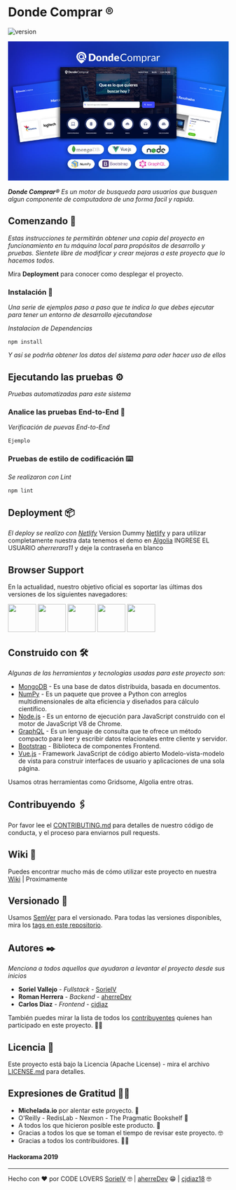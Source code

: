 # Donde Comprar ®
![version](https://img.shields.io/badge/version-1.0.0-blue.svg)

![Product Presentation Image](/img_readme.jpg)

_**Donde Comprar®** Es un motor de busqueda para usuarios que busquen algun componente de computadora de una forma facil y rapida._

## Comenzando 🚀

_Estas instrucciones te permitirán obtener una copia del proyecto en funcionamiento en tu máquina local para propósitos de desarrollo y pruebas. Sientete libre de modificar y crear mejoras a este proyecto que lo hacemos todos._

Mira **Deployment** para conocer como desplegar el proyecto.


### Instalación 🔧

_Una serie de ejemplos paso a paso que te indica lo que debes ejecutar para tener un entorno de desarrollo ejecutandose_

_Instalacion de Dependencias_

```
npm install
```


_Y así se podrña obtener los datos del sistema para oder hacer uso de ellos_

## Ejecutando las pruebas ⚙️

_Pruebas automatizadas para este sistema_

### Analice las pruebas End-to-End 🔩

_Verificación de puevas End-to-End_

```
Ejemplo
```

### Pruebas de estilo de codificación ⌨️

_Se realizaron con Lint_

```
npm lint
```

## Deployment 📦

_El deploy se realizo con [Netlify](https://www.netlify.com/)_
Version Dummy [Netlify](https://relaxed-sammet-9c2631.netlify.com/)
y para utilizar completamente nuestra data tenemos el demo en [Algolia](https://www.algolia.com/realtime-search-demo/ejemplo-2c9e9c9d-3bb0-4260-ac73-4e7df9c48ddb) INGRESE EL USUARIO *aherrerara11* y deje la contraseña en blanco

## Browser Support

En la actualidad, nuestro objetivo oficial es soportar las últimas dos versiones de los siguientes navegadores:

<img src="https://s3.amazonaws.com/creativetim_bucket/github/browser/chrome.png" width="64" height="64"> <img src="https://s3.amazonaws.com/creativetim_bucket/github/browser/firefox.png" width="64" height="64"> <img src="https://s3.amazonaws.com/creativetim_bucket/github/browser/edge.png" width="64" height="64"> <img src="https://s3.amazonaws.com/creativetim_bucket/github/browser/safari.png" width="64" height="64"> <img src="https://s3.amazonaws.com/creativetim_bucket/github/browser/opera.png" width="64" height="64">

## Construido con 🛠️

_Algunas de las herramientas y tecnologias usadas para este proyecto son:_

* [MongoDB](https://www.mongodb.com/es) - Es una base de datos distribuida, basada en documentos.
* [NumPy](https://numpy.org/) - Es un paquete que provee a Python con arreglos multidimensionales de alta eficiencia y diseñados para cálculo científico.
* [Node.js](https://nodejs.org/es/) - Es un entorno de ejecución para JavaScript construido con el motor de JavaScript V8 de Chrome.
* [GraphQL](https://graphql.org/) - Es un lenguaje de consulta que te ofrece un método compacto para leer y escribir datos relacionales entre cliente y servidor.
* [Bootstrap](https://getbootstrap.com/) - Biblioteca de componentes Frontend.
* [Vue.js](https://vuejs.org/) - Framework JavaScript de código abierto Modelo-vista-modelo de vista para construir interfaces de usuario y aplicaciones de una sola página.

Usamos otras herramientas como Gridsome, Algolia entre otras.

## Contribuyendo 🖇️

Por favor lee el [CONTRIBUTING.md](https://gist.github.com/villanuevand/xxxxxx) para detalles de nuestro código de conducta, y el proceso para enviarnos pull requests.

## Wiki 📖

Puedes encontrar mucho más de cómo utilizar este proyecto en nuestra [Wiki](https://github.com/tu/proyecto/wiki) | Proximamente

## Versionado 📌

Usamos [SemVer](http://semver.org/) para el versionado. Para todas las versiones disponibles, mira los [tags en este repositorio](https://github.com/tu/proyecto/tags).

## Autores ✒️

_Menciona a todos aquellos que ayudaron a levantar el proyecto desde sus inicios_

* **Soriel Vallejo** - *Fullstack* - [SorielV](https://github.com/SorielV)
* **Roman Herrera** - *Backend* - [aherreDev](https://github.com/aherreDev)
* **Carlos Diaz** - *Frontend* - [cjdiaz](https://github.com/cjdiaz)


También puedes mirar la lista de todos los [contribuyentes](https://github.com/Hackorama2019/donde-comprar/graphs/contributors) quíenes han participado en este proyecto. 💪🏻

## Licencia 📄

Este proyecto está bajo la Licencia (Apache License) - mira el archivo [LICENSE.md](LICENSE.md) para detalles.

## Expresiones de Gratitud 👏🏻

* **Michelada.io** por alentar este proyecto. 📢
* O'Reilly - RedisLab - Nexmon - The Pragmatic Bookshelf 📢
* A todos los que hicieron posible este producto. 🍺
* Gracias a todos los que se toman el tiempo de revisar este proyecto. 🤓
* Gracias a todos los contribuidores. ✌🏻

#### Hackorama 2019

---
Hecho con ❤️  por CODE LOVERS [SorielV](https://github.com/SorielV) 🤓 | [aherreDev](https://github.com/aherreDev) 😁 | [cjdiaz18](https://github.com/cjdiaz) 🤓
